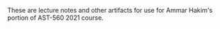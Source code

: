 These are lecture notes and other artifacts for use for Ammar Hakim's
portion of AST-560 2021 course.
